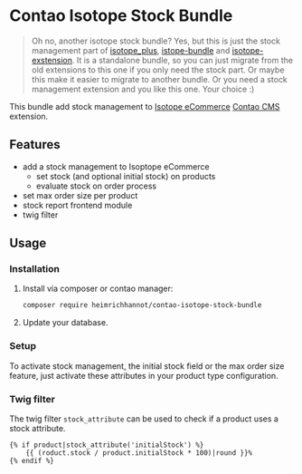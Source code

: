 # Contao Isotope Stock Bundle

> Oh no, another isotope stock bundle? Yes, but this is just the stock management part of [isotope_plus](https://github.com/heimrichhannot/contao-isotope_plus), [istope-bundle](https://github.com/heimrichhannot/contao-isotope-bundle) and [isotope-exstension](https://github.com/heimrichhannot/contao-isotope-extension-bundle). 
> It is a standalone bundle, so you can just migrate from the old extensions to this one if you only need the stock part. 
> Or maybe this make it easier to migrate to another bundle. Or you need a stock management extension and you like this one. Your choice :)

This bundle add stock management to [Isotope eCommerce](https://github.com/isotope/core#isotope-ecommerce) [Contao CMS](https://contao.org/de/) extension.

## Features

- add a stock management to Isoptope eCommerce
  - set stock (and optional initial stock) on products
  - evaluate stock on order process
- set max order size per product
- stock report frontend module
- twig filter

## Usage

### Installation

1. Install via composer or contao manager:

    ```bash
    composer require heimrichhannot/contao-isotope-stock-bundle
    ```

1. Update your database.

### Setup

To activate stock management, the initial stock field or the max order size feature,
just activate these attributes in your product type configuration.

### Twig filter

The twig filter `stock_attribute` can be used to check if a product uses a stock attribute.

```twig
{% if product|stock_attribute('initialStock') %}
    {{ (roduct.stock / product.initialStock * 100)|round }}%
{% endif %}
```